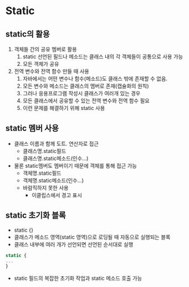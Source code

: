 # Static
## static의 활용

1. 객체들 간의 공유 멤버로 활용
    1. static 선언된 필드나 메소드는 클래스 내의 각 객체들이 공통으로 사용 가능
    2. 모든 객체가 공유
2. 전역 변수와 전역 함수 만들 때 사용
    1. 자바에서는 어떤 변수나 함수(메소드)도 클래스 밖에 존재할 수 없음.
    2. 모든 변수와 메소드는 클래스의 멤버로 존재(캡슐화의 원칙)
    3. 그러나 응용프로그램 작성시 클래스가 여러개 있는 경우
    4. 모든 클래스에서 공유할 수 있는 전역 변수와 전역 함수 필요
    5. 이런 문제를 해결하기 위해 static 사용

## static 멤버 사용

- 클래스 이름과 함께 도트. 연산자로 접근
    - 클래스명.static필드
    - 클래스명.static메소드(인수...)
- 물론 static멤버도 멤버이기 때문에 객체를 통해 접근 가능
    - 객체명.static필드
    - 객체명.static메소드(인수...)
    - 바람직하지 못한 사용
        - 이클립스에서 경고 표시

## static 초기화 블록

- static {}
- 클래스가 메소드 영역(static 영역)으로 로딩될 때 자동으로 실행되는 블록
- 클래스 내부에 여러 개가 선언되면 선언된 순서대로 실행

```jsx
static {
...
}
```

- static 필드의 복잡한 초기화 작업과 static 메소드 호출 가능